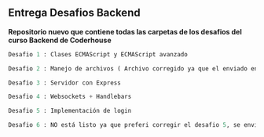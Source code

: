 ## Entrega Desafios Backend

**Repositorio nuevo que contiene todas las carpetas de los desafios del curso Backend de Coderhouse**

```python
Desafio 1 : Clases ECMAScript y ECMAScript avanzado

Desafio 2 : Manejo de archivos ( Archivo corregido ya que el enviado en la entrega se encontraba con errores )

Desafio 3 : Servidor con Express

Desafio 4 : Websockets + Handlebars

Desafio 5 : Implementación de login 

Desafio 6 : NO está listo ya que preferi corregir el desafio 5, se envia a modo de contenedor para poder modificarlo
```

